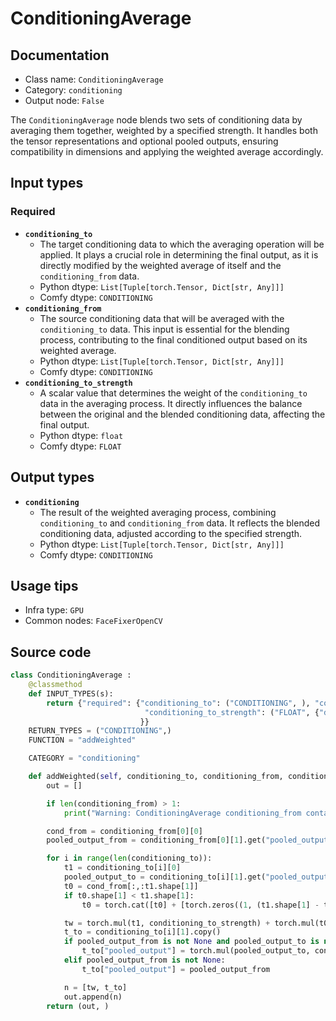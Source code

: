 # ConditioningAverage
## Documentation
- Class name: `ConditioningAverage`
- Category: `conditioning`
- Output node: `False`

The `ConditioningAverage` node blends two sets of conditioning data by averaging them together, weighted by a specified strength. It handles both the tensor representations and optional pooled outputs, ensuring compatibility in dimensions and applying the weighted average accordingly.
## Input types
### Required
- **`conditioning_to`**
    - The target conditioning data to which the averaging operation will be applied. It plays a crucial role in determining the final output, as it is directly modified by the weighted average of itself and the `conditioning_from` data.
    - Python dtype: `List[Tuple[torch.Tensor, Dict[str, Any]]]`
    - Comfy dtype: `CONDITIONING`
- **`conditioning_from`**
    - The source conditioning data that will be averaged with the `conditioning_to` data. This input is essential for the blending process, contributing to the final conditioned output based on its weighted average.
    - Python dtype: `List[Tuple[torch.Tensor, Dict[str, Any]]]`
    - Comfy dtype: `CONDITIONING`
- **`conditioning_to_strength`**
    - A scalar value that determines the weight of the `conditioning_to` data in the averaging process. It directly influences the balance between the original and the blended conditioning data, affecting the final output.
    - Python dtype: `float`
    - Comfy dtype: `FLOAT`
## Output types
- **`conditioning`**
    - The result of the weighted averaging process, combining `conditioning_to` and `conditioning_from` data. It reflects the blended conditioning data, adjusted according to the specified strength.
    - Python dtype: `List[Tuple[torch.Tensor, Dict[str, Any]]]`
    - Comfy dtype: `CONDITIONING`
## Usage tips
- Infra type: `GPU`
- Common nodes: `FaceFixerOpenCV`


## Source code
```python
class ConditioningAverage :
    @classmethod
    def INPUT_TYPES(s):
        return {"required": {"conditioning_to": ("CONDITIONING", ), "conditioning_from": ("CONDITIONING", ),
                              "conditioning_to_strength": ("FLOAT", {"default": 1.0, "min": 0.0, "max": 1.0, "step": 0.01})
                             }}
    RETURN_TYPES = ("CONDITIONING",)
    FUNCTION = "addWeighted"

    CATEGORY = "conditioning"

    def addWeighted(self, conditioning_to, conditioning_from, conditioning_to_strength):
        out = []

        if len(conditioning_from) > 1:
            print("Warning: ConditioningAverage conditioning_from contains more than 1 cond, only the first one will actually be applied to conditioning_to.")

        cond_from = conditioning_from[0][0]
        pooled_output_from = conditioning_from[0][1].get("pooled_output", None)

        for i in range(len(conditioning_to)):
            t1 = conditioning_to[i][0]
            pooled_output_to = conditioning_to[i][1].get("pooled_output", pooled_output_from)
            t0 = cond_from[:,:t1.shape[1]]
            if t0.shape[1] < t1.shape[1]:
                t0 = torch.cat([t0] + [torch.zeros((1, (t1.shape[1] - t0.shape[1]), t1.shape[2]))], dim=1)

            tw = torch.mul(t1, conditioning_to_strength) + torch.mul(t0, (1.0 - conditioning_to_strength))
            t_to = conditioning_to[i][1].copy()
            if pooled_output_from is not None and pooled_output_to is not None:
                t_to["pooled_output"] = torch.mul(pooled_output_to, conditioning_to_strength) + torch.mul(pooled_output_from, (1.0 - conditioning_to_strength))
            elif pooled_output_from is not None:
                t_to["pooled_output"] = pooled_output_from

            n = [tw, t_to]
            out.append(n)
        return (out, )

```
